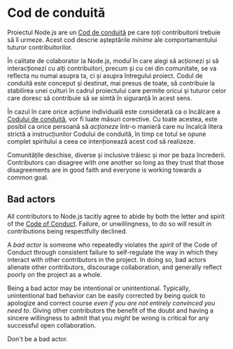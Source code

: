 # Cod de conduită

Proiectul Node.js are un [Cod de conduită](https://github.com/nodejs/admin/blob/master/CODE_OF_CONDUCT.md) pe care *toți* contribuitorii trebuie să îl urmeze. Acest cod descrie așteptările *minime* ale comportamentului tuturor contribuitorilor.

În calitate de colaborator la Node.js, modul în care alegi să acționezi și să interacționezi cu alți contribuitori, precum și cu cei din comunitate, se va reflecta nu numai asupra ta, ci și asupra întregului proiect. Codul de conduită este conceput și destinat, mai presus de toate, să contribuie la stabilirea unei culturi în cadrul proiectului care permite oricui și tuturor celor care doresc să contribuie să se simtă în siguranță în acest sens.

În cazul în care orice acțiune individuală este considerată ca o încălcare a [Codului de conduită](https://github.com/nodejs/admin/blob/master/CODE_OF_CONDUCT.md), vor fi luate măsuri corective. Cu toate acestea, este posibil ca orice persoană să *acționeze* într-o manieră care nu încalcă litera strictă a instrucțiunilor Codului de conduită, în timp ce totul se opune complet spiritului a ceea ce intenționează acest cod să realizeze.

Comunitățile deschise, diverse și inclusive trăiesc și mor pe baza încrederii. Contributors can disagree with one another so long as they trust that those disagreements are in good faith and everyone is working towards a common goal.

## Bad actors

All contributors to Node.js tacitly agree to abide by both the letter and spirit of the [Code of Conduct](https://github.com/nodejs/admin/blob/master/CODE_OF_CONDUCT.md). Failure, or unwillingness, to do so will result in contributions being respectfully declined.

A *bad actor* is someone who repeatedly violates the *spirit* of the Code of Conduct through consistent failure to self-regulate the way in which they interact with other contributors in the project. In doing so, bad actors alienate other contributors, discourage collaboration, and generally reflect poorly on the project as a whole.

Being a bad actor may be intentional or unintentional. Typically, unintentional bad behavior can be easily corrected by being quick to apologize and correct course *even if you are not entirely convinced you need to*. Giving other contributors the benefit of the doubt and having a sincere willingness to admit that you *might* be wrong is critical for any successful open collaboration.

Don't be a bad actor.